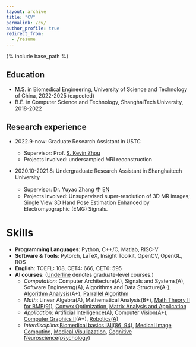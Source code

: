 ```yaml
---
layout: archive
title: "CV"
permalink: /cv/
author_profile: true
redirect_from:
  - /resume
---
```


{% include base_path %}

Education
-----
* M.S. in Biomedical Engineering, University of Science and Technology of China, 2022-2025 (expected)
* B.E. in Computer Science and Technology, ShanghaiTech University, 2018-2022

Research experience
---
* 2022.9-now: Graduate Research Assistant in USTC
  * Supervisor: Prof. [S. Kevin Zhou](http://bme.ustc.edu.cn/2021/1115/c28129a532912/page.htm)
  * Projects involved: undersampled MRI reconstruction

* 2020.10-2021.8: Undergraduate Research Assistant in Shanghaitech University
  * Supervisor: Dr. Yuyao Zhang [中](https://sist.shanghaitech.edu.cn/2020/0707/c7499a53859/page.htm) [EN](https://sist.shanghaitech.edu.cn/sist_en/_t113/2020/0814/c7582a54827/page.htm)
  * Projects involved: Unsupervised super-resolution of 3D MR images; Single View 3D Hand Pose Estimation Enhanced by Electromyographic (EMG) Signals.
  
Skills
======
* **Programming Languages**: Python, C++/C, Matlab, RISC-V
* **Software & Tools**: Pytorch, LaTeX, Insight Toolkit, OpenCV, OpenGL, ROS
* **English**: TOEFL: 108, CET4: 666, CET6: 595
* **AI courses**: (<u>Underline</u> denotes graduate-level courses.)
  * *Computation*:  Computer Architecture(A), Signals and Systems(A), Software Engineerng(A), Algorithms and Data Structure(A-), <u>Algorithm Analysis</u>(A+), <u>Parrallel Algorithm</u>  
  * *Math*: Linear Algebra(A), Mathematical Analysis(B+), <u>Math Theory II for BME(91)</u>, <u>Convex Optimization</u>, <u>Matrix Analysis and Application</u>
  * *Application*: Artificial Intelligence(A), Computer Vision(A+), <u>Computer Graphics II</u>(A+), <u>Robotics(A)</u>
  * *Interdiscipline*:<u>Biomedical basics I&II(86, 94)</u>, <u>Medical Image Computing</u>, <u>Medical Visuliazation</u>, <u>Cognitive Neuroscience(psychology)</u>
